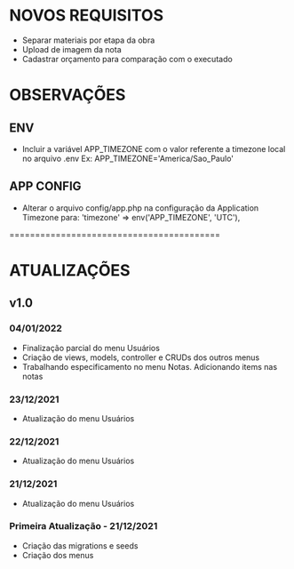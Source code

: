 # NOVOS REQUISITOS

- Separar materiais por etapa da obra
- Upload de imagem da nota
- Cadastrar orçamento para comparação com o executado

# OBSERVAÇÕES

## ENV
- Incluir a variável APP_TIMEZONE com o valor referente a timezone local no arquivo .env
    Ex: APP_TIMEZONE='America/Sao_Paulo'

## APP CONFIG
- Alterar o arquivo config/app.php na configuração da Application Timezone para:
    'timezone' => env('APP_TIMEZONE', 'UTC'),

=========================================
# ATUALIZAÇÕES

## v1.0

### 04/01/2022
- Finalização parcial do menu Usuários
- Criação de views, models, controller e CRUDs dos outros menus
- Trabalhando especificamento no menu Notas. Adicionando items nas notas

### 23/12/2021
- Atualização do menu Usuários

### 22/12/2021
- Atualização do menu Usuários

### 21/12/2021
- Atualização do menu Usuários

### Primeira Atualização - 21/12/2021
- Criação das migrations e seeds
- Criação dos menus


